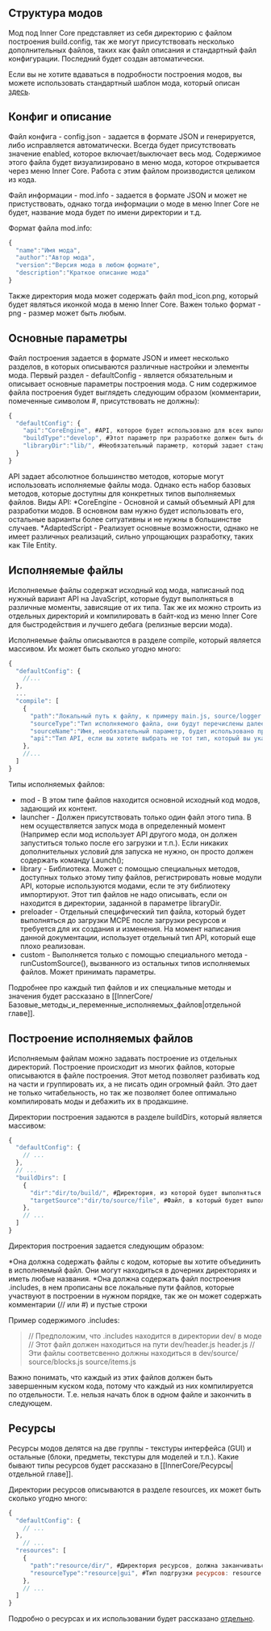 ## Структура модов

Мод под Inner Core представляет из себя директорию с файлом построения build.config, так же могут присутствовать несколько дополнительных файлов, таких как файл описания и стандартный файл конфигурации. Последний будет создан автоматически.

Если вы не хотите вдаваться в подробности построения модов, вы можете использовать стандартный шаблон мода, который описан [здесь](/inner-core/standart-mod-template).

## Конфиг и описание

Файл конфига - config.json - задается в формате JSON и генерируется, либо исправляется автоматически. Всегда будет присутствовать значение enabled, которое включает/выключает весь мод. Содержимое этого файла будет визуализировано в меню мода, которое открывается через меню Inner Core. Работа с этим файлом производистся целиком из кода.

Файл информации - mod.info - задается в формате JSON и может не пристуствовать, однако тогда информации о моде в меню Inner Core не будет, название мода будет по имени директории и т.д.

Формат файла mod.info:

```javascript
{
  "name":"Имя мода",
  "author":"Автор мода",
  "version":"Версия мода в любом формате",
  "description":"Краткое описание мода"
}
```

Также директория мода может содержать файл mod_icon.png, который будет являться иконкой мода в меню Inner Core. Важен только формат - png - размер может быть любым.

## Основные параметры

Файл построения задается в формате JSON и имеет несколько разделов, в которых описываются различные настройки и элементы мода. Первый раздел - defaultConfig - является обязательным и описывает основные параметры построения мода. С ним содержимое файла построения будет выглядеть следующим образом (комментарии, помеченные символом #, присутствовать не должны):

```javascript
{
  "defaultConfig": {
    "api":"CoreEngine", #API, которое будет использовано для всех выполняемых файлов по-умолчанию, варианты API будут перечислены далее
    "buildType":"develop", #Этот параметр при разработке должен быть develop, далее он будет изменяться с помощью Inner Core
    "libraryDir":"lib/", #Необязательный параметр, который задает стандартную директорию, откуда будут загружаться библиотеки.
  }
}
```

API задает абсолютное большинство методов, которые могут использовать исполняемые файлы мода. Однако есть набор базовых методов, которые доступны для конкретных типов выполняемых файлов. Виды API:
*CoreEngine - Основной и самый объемный API для разработки модов. В основном вам нужно будет использовать его, остальные варианты более ситуативны и не нужны в большинстве случаев.
*AdaptedScript - Реализует основные возможности, однако не имеет различных реализаций, сильно упрощающих разработку, таких как Tile Entity.

## Исполняемые файлы

Исполняемые файлы содержат исходный код мода, написаный под нужный вариант API на JavaScript, которые будут выполняться в различные моменты, зависящие от их типа. Так же их можно строить из отдельных директорий и компилировать в байт-код из меню Inner Core для быстродействия и лучшего дебага (релизные версии мода).

Исполняемые файлы описываются в разделе compile, который является массивом. Их может быть сколько угодно много:

```javascript
{
  "defaultConfig": {
    //...
  },
  ...
  "compile": [
    {
      "path":"Локальный путь к файлу, к примеру main.js, source/logger.js",
      "sourceType":"Тип исполняемого файла, они будут перечислены далее",
      "sourceName":"Имя, необязательный параметр, будет использовано при выводе ошибок",
      "api":"Тип API, если вы хотите выбрать не тот тип, который вы указали в defaultConfig конкретно для этого файла, иначе этот параметр не нужен"
    },
    //...
  ]
}
```

Типы исполняемых файлов:

- mod - В этом типе файлов находится основной исходный код модов, задающий их контент.
- launcher - Должен присутствовать только один файл этого типа. В нем осуществляется запуск мода в определенный момент (Например если мод использует API другого мода, он должен запуститься только после его загрузки и т.п.). Если никаких дополнительных условий для запуска не нужно, он просто должен содержать команду Launch();
- library - Библиотека. Может с помощью специальных методов, доступных только этому типу файлов, регистрировать новые модули API, которые используются модами, если те эту библиотеку импортируют. Этот тип файлов не надо описывать, если он находится в директории, заданной в параметре libraryDir.
- preloader - Отдельный специфический тип файла, который будет выполняться до загрузки MCPE после загрузки ресурсов и требуется для их создания и изменения. На момент написания данной документации, использует отдельный тип API, который еще плохо реализован.
- custom - Выполняется только с помощью специального метода - runCustomSource(), вызванного из остальных типов исполняемых файлов. Может принимать параметры.

Подробнее про каждый тип файлов и их специальные методы и значения будет рассказано в [[InnerCore/Базовые_методы_и_переменные_исполняемых_файлов|отдельной главе]].

## Построение исполняемых файлов

Исполняемым файлам можно задавать построение из отдельных директорий. Построение происходит из многих файлов, которые описываются в файле построения. Этот метод позволяет разбивать код на части и группировать их, а не писать один огромный файл. Это дает не только читабельность, но так же позволяет более оптимально компилировать моды и дебажить их в продакшине.

Директории построения задаются в разделе buildDirs, который является массивом:

```javascript
{
  "defaultConfig": {
    // ...
  },
  // ...
  "buildDirs": [
    {
      "dir":"dir/to/build/", #Директория, из которой будет выполняться построение, должна заканчиваться символом /
      "targetSource":"dir/to/source/file", #Файл, в который будет выполняться построение. ВАЖНО: содержимое файла будет полностью перезаписываться при каждом построении, так что не стоит там что либо писать.
    },
    // ...
  ]
}
```

Директория построения задается следующим образом:

*Она должна содержать файлы с кодом, которые вы хотите объединить в исполняемый файл. Они могут находиться в дочерних директориях и иметь любые названия.
*Она должна содержать файл построения .includes, в нем прописаны все локальные пути файлов, которые участвуют в построении в нужном порядке, так же он может содержать комментарии (// или #) и пустые строки

Пример содержимого .includes:

> // Предположим, что .includes находится в директории dev/ в моде // Этот файл должен находиться на пути dev/header.js
> header.js // Эти файлы соответсвенно должны находиться в dev/source/
> source/blocks.js
> source/items.js

Важно понимать, что каждый из этих файлов должен быть завершенным куском кода, потому что каждый из них компилируется по отдельности. Т.е. нельзя начать блок в одном файле и закончить в следующем.

## Ресурсы

Ресурсы модов делятся на две группы - текстуры интерфейса (GUI) и остальные (блоки, предметы, текстуры для моделей и т.п.). Какие бывают типы ресурсов будет рассказано в [[InnerCore/Ресурсы|отдельной главе]].

Директории ресурсов описываются в разделе resources, их может быть сколько угодно много:

```javascript
{
  "defaultConfig": {
    // ...
  },
    // ...
  "resources": [
    {
      "path":"resource/dir/", #Директория ресурсов, должна заканчиваться символом /
      "resourceType":"resource|gui", #Тип подгрузки ресурсов: resource - внутриигровые ресурсы, gui - текстуры интерфейса
    },
    // ...
  ]
}
```

Подробно о ресурсах и их использовании будет рассказано [отдельно](/inner-core/resources).
